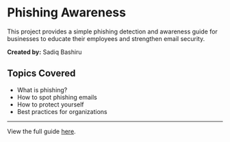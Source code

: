 # Phishing Awareness 

This project provides a simple phishing detection and awareness guide for businesses to educate their employees and strengthen email security.

**Created by:** Sadiq Bashiru

## Topics Covered
- What is phishing?
- How to spot phishing emails
- How to protect yourself
- Best practices for organizations

---

View the full guide [here](./Phishing_Awareness_Guide_for_Businesses.pdf).

